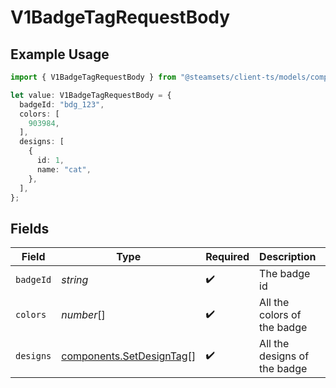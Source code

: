 # V1BadgeTagRequestBody

## Example Usage

```typescript
import { V1BadgeTagRequestBody } from "@steamsets/client-ts/models/components";

let value: V1BadgeTagRequestBody = {
  badgeId: "bdg_123",
  colors: [
    903984,
  ],
  designs: [
    {
      id: 1,
      name: "cat",
    },
  ],
};
```

## Fields

| Field                                                                | Type                                                                 | Required                                                             | Description                                                          | Example                                                              |
| -------------------------------------------------------------------- | -------------------------------------------------------------------- | -------------------------------------------------------------------- | -------------------------------------------------------------------- | -------------------------------------------------------------------- |
| `badgeId`                                                            | *string*                                                             | :heavy_check_mark:                                                   | The badge id                                                         | bdg_123                                                              |
| `colors`                                                             | *number*[]                                                           | :heavy_check_mark:                                                   | All the colors of the badge                                          |                                                                      |
| `designs`                                                            | [components.SetDesignTag](../../models/components/setdesigntag.md)[] | :heavy_check_mark:                                                   | All the designs of the badge                                         |                                                                      |
